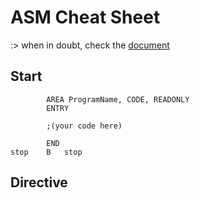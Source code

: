 # ASM Cheat Sheet
:>
when in doubt, check the [document](/ARM-ASM/resources/DUI0204J_rvct_assembler_guide.pdf)
## Start
```
        AREA ProgramName, CODE, READONLY
        ENTRY
        
        ;(your code here)

        END
stop    B   stop
```

## Directive
